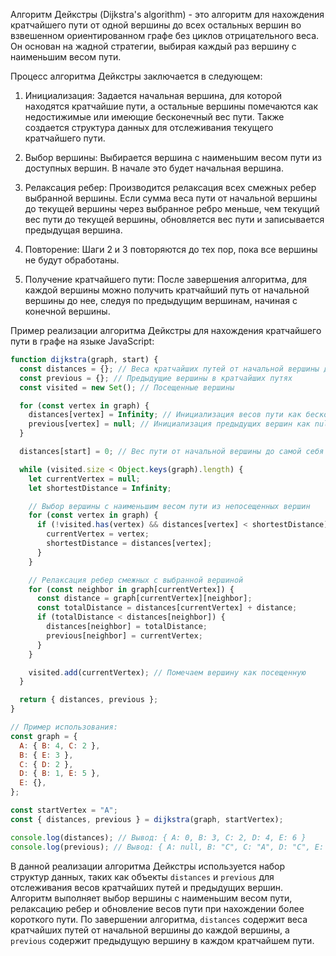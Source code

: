 Алгоритм Дейкстры (Dijkstra's algorithm) - это алгоритм для нахождения кратчайшего пути от одной вершины до всех остальных вершин во взвешенном ориентированном графе без циклов отрицательного веса. Он основан на жадной стратегии, выбирая каждый раз вершину с наименьшим весом пути.

Процесс алгоритма Дейкстры заключается в следующем:

1. Инициализация: Задается начальная вершина, для которой находятся кратчайшие пути, а остальные вершины помечаются как недостижимые или имеющие бесконечный вес пути. Также создается структура данных для отслеживания текущего кратчайшего пути.

2. Выбор вершины: Выбирается вершина с наименьшим весом пути из доступных вершин. В начале это будет начальная вершина.

3. Релаксация ребер: Производится релаксация всех смежных ребер выбранной вершины. Если сумма веса пути от начальной вершины до текущей вершины через выбранное ребро меньше, чем текущий вес пути до текущей вершины, обновляется вес пути и записывается предыдущая вершина.

4. Повторение: Шаги 2 и 3 повторяются до тех пор, пока все вершины не будут обработаны.

5. Получение кратчайшего пути: После завершения алгоритма, для каждой вершины можно получить кратчайший путь от начальной вершины до нее, следуя по предыдущим вершинам, начиная с конечной вершины.

Пример реализации алгоритма Дейкстры для нахождения кратчайшего пути в графе на языке JavaScript:

```javascript
function dijkstra(graph, start) {
  const distances = {}; // Веса кратчайших путей от начальной вершины до остальных вершин
  const previous = {}; // Предыдущие вершины в кратчайших путях
  const visited = new Set(); // Посещенные вершины

  for (const vertex in graph) {
    distances[vertex] = Infinity; // Инициализация весов пути как бесконечность
    previous[vertex] = null; // Инициализация предыдущих вершин как null
  }

  distances[start] = 0; // Вес пути от начальной вершины до самой себя равен 0

  while (visited.size < Object.keys(graph).length) {
    let currentVertex = null;
    let shortestDistance = Infinity;

    // Выбор вершины с наименьшим весом пути из непосещенных вершин
    for (const vertex in graph) {
      if (!visited.has(vertex) && distances[vertex] < shortestDistance) {
        currentVertex = vertex;
        shortestDistance = distances[vertex];
      }
    }

    // Релаксация ребер смежных с выбранной вершиной
    for (const neighbor in graph[currentVertex]) {
      const distance = graph[currentVertex][neighbor];
      const totalDistance = distances[currentVertex] + distance;
      if (totalDistance < distances[neighbor]) {
        distances[neighbor] = totalDistance;
        previous[neighbor] = currentVertex;
      }
    }

    visited.add(currentVertex); // Помечаем вершину как посещенную
  }

  return { distances, previous };
}

// Пример использования:
const graph = {
  A: { B: 4, C: 2 },
  B: { E: 3 },
  C: { D: 2 },
  D: { B: 1, E: 5 },
  E: {},
};

const startVertex = "A";
const { distances, previous } = dijkstra(graph, startVertex);

console.log(distances); // Вывод: { A: 0, B: 3, C: 2, D: 4, E: 6 }
console.log(previous); // Вывод: { A: null, B: "C", C: "A", D: "C", E: "B" }
```

В данной реализации алгоритма Дейкстры используется набор структур данных, таких как объекты `distances` и `previous` для отслеживания весов кратчайших путей и предыдущих вершин. Алгоритм выполняет выбор вершины с наименьшим весом пути, релаксацию ребер и обновление весов пути при нахождении более короткого пути. По завершении алгоритма, `distances` содержит веса кратчайших путей от начальной вершины до каждой вершины, а `previous` содержит предыдущую вершину в каждом кратчайшем пути.